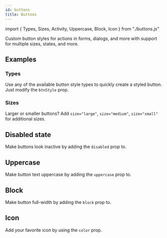 ```yaml
---
id: buttons
title: Buttons
---
```


import { Types, Sizes, Activity, Uppercase, Block, Icon } from "./buttons.js"

<p>Custom button styles for actions in forms, dialogs, and more with support for multiple sizes, states, and more.</p>

## Examples

### Types

<p>Use any of the available button style types to quickly create a styled button. Just modify the <code>btnStyle</code> prop.</p>
<Types></Types>

### Sizes

<p>Larger or smaller buttons? Add <code>size="large"</code>, <code>size="medium"</code>, <code>size="small"</code> for additional sizes.</p>
<Sizes></Sizes>

## Disabled state

<p>Make buttons look inactive by adding the <code>disabled</code> prop to.</p>
<Activity></Activity>

## Uppercase

<p>Make button text uppercase by adding the <code>uppercase</code> prop to.</p>
<Uppercase></Uppercase>

## Block

<p>Make button full-width by adding the <code>block</code> prop to.</p>
<Block></Block>

## Icon

<p>Add your favorite icon by using the <code>color</code> prop.</p>
<Icon></Icon>